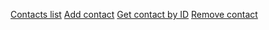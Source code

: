 <a href='https://ibb.co/yPWFyXg'>Contacts list</a>
<a href='https://ibb.co/89MBd87'>Add contact</a>
<a href='https://ibb.co/sb8MTWm'>Get contact by ID</a>
<a href='https://ibb.co/0YVWMDm'>Remove contact</a>
